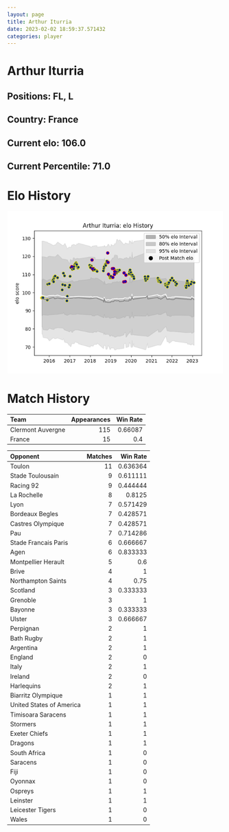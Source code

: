 ```yaml
---  
layout: page  
title: Arthur Iturria  
date: 2023-02-02 18:59:37.571432  
categories: player  
---
```

# Arthur Iturria

## Positions: FL, L

## Country: France

## Current elo: 106.0

## Current Percentile: 71.0

# Elo History


![elo history](history_ArthurIturria.png)
# Match History


| Team              |   Appearances |   Win Rate |
|:------------------|--------------:|-----------:|
| Clermont Auvergne |           115 |    0.66087 |
| France            |            15 |    0.4     |

| Opponent                 |   Matches |   Win Rate |
|:-------------------------|----------:|-----------:|
| Toulon                   |        11 |   0.636364 |
| Stade Toulousain         |         9 |   0.611111 |
| Racing 92                |         9 |   0.444444 |
| La Rochelle              |         8 |   0.8125   |
| Lyon                     |         7 |   0.571429 |
| Bordeaux Begles          |         7 |   0.428571 |
| Castres Olympique        |         7 |   0.428571 |
| Pau                      |         7 |   0.714286 |
| Stade Francais Paris     |         6 |   0.666667 |
| Agen                     |         6 |   0.833333 |
| Montpellier Herault      |         5 |   0.6      |
| Brive                    |         4 |   1        |
| Northampton Saints       |         4 |   0.75     |
| Scotland                 |         3 |   0.333333 |
| Grenoble                 |         3 |   1        |
| Bayonne                  |         3 |   0.333333 |
| Ulster                   |         3 |   0.666667 |
| Perpignan                |         2 |   1        |
| Bath Rugby               |         2 |   1        |
| Argentina                |         2 |   1        |
| England                  |         2 |   0        |
| Italy                    |         2 |   1        |
| Ireland                  |         2 |   0        |
| Harlequins               |         2 |   1        |
| Biarritz Olympique       |         1 |   1        |
| United States of America |         1 |   1        |
| Timisoara Saracens       |         1 |   1        |
| Stormers                 |         1 |   1        |
| Exeter Chiefs            |         1 |   1        |
| Dragons                  |         1 |   1        |
| South Africa             |         1 |   0        |
| Saracens                 |         1 |   0        |
| Fiji                     |         1 |   0        |
| Oyonnax                  |         1 |   0        |
| Ospreys                  |         1 |   1        |
| Leinster                 |         1 |   1        |
| Leicester Tigers         |         1 |   0        |
| Wales                    |         1 |   0        |